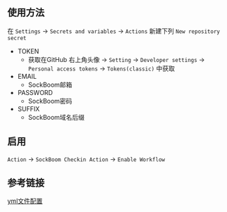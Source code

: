 ## 使用方法

在 `Settings` -> `Secrets and variables` -> `Actions` 新建下列 `New repository secret`

- TOKEN
  - 获取在GitHub 右上角头像 -> `Setting` -> `Developer settings` -> `Personal access tokens` -> `Tokens(classic)` 中获取
- EMAIL
  - SockBoom邮箱
- PASSWORD
  - SockBoom密码
- SUFFIX
  - SockBoom域名后缀


## 启用

`Action` -> `SockBoom Checkin Action` -> `Enable Workflow`

## 参考链接

[yml文件配置](https://github.com/moreant/auto-checkin-biliob)
